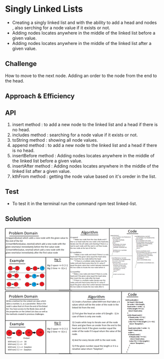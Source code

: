 # Singly Linked Lists

* Creating a singly linked list and with the ability to add a head and nodes , also serching for a node value if it exists or not.
* Adding nodes locates anywhere in the middle of the linked list before a given value.
* Adding nodes locates anywhere in the middle of the linked list after a given value.
## Challenge

How to move to the next node.
Adding an order to the node from the end to the head.

## Approach & Efficiency
<!-- What approach did you take? Why? What is the Big O space/time for this approach? -->

## API
<!-- Embedded whiteboard image -->
1) insert method : to add a new node to the linked list and a head if there is no head.
2) includes method : searching for a node value if it exists or not.
3) toString method : showing all node values. 
4) append method : to add a new node to the linked list and a head if there is no head.
5) insertBefore method : Adding nodes locates anywhere in the middle of the linked list before a given value.
6) insertAfter method : Adding nodes locates anywhere in the middle of the linked list after a given value.
7) kthFrom method : getting the node value based on it's oreder in the list.
## Test 
* To test it in the terminal run the command npm test linked-list.

## Solution
![uml](/assets/ll-insertions.png)
![linked-list](/assets/ll-kth-from.png)
